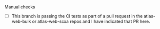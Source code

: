Manual checks

- [ ] This branch is passing the CI tests as part of a pull request in the atlas-web-bulk or atlas-web-scxa repos and I have indicated that PR here. 
